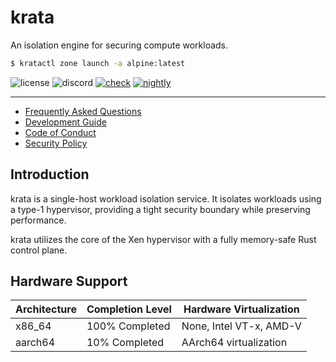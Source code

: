 # krata

An isolation engine for securing compute workloads.

```bash
$ kratactl zone launch -a alpine:latest
```

![license](https://img.shields.io/github/license/edera-dev/krata)
![discord](https://img.shields.io/discord/1207447453083766814?label=discord)
[![check](https://github.com/edera-dev/krata/actions/workflows/check.yml/badge.svg)](https://github.com/edera-dev/krata/actions/workflows/check.yml)
[![nightly](https://github.com/edera-dev/krata/actions/workflows/nightly.yml/badge.svg)](https://github.com/edera-dev/krata/actions/workflows/nightly.yml)

---

- [Frequently Asked Questions](FAQ.md)
- [Development Guide](DEV.md)
- [Code of Conduct](CODE_OF_CONDUCT.md)
- [Security Policy](SECURITY.md)

## Introduction

krata is a single-host workload isolation service. It isolates workloads using a type-1 hypervisor, providing a tight security boundary while preserving performance.

krata utilizes the core of the Xen hypervisor with a fully memory-safe Rust control plane.

## Hardware Support

| Architecture | Completion Level | Hardware Virtualization |
|--------------|------------------|-------------------------|
| x86_64       | 100% Completed   | None, Intel VT-x, AMD-V |
| aarch64      | 10% Completed    | AArch64 virtualization  |
